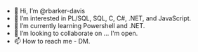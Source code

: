 - 👋 Hi, I’m @rbarker-davis
- 👀 I’m interested in PL/SQL, SQL, C, C#, .NET, and JavaScript.
- 🌱 I’m currently learning Powershell and .NET.
- 💞️ I’m looking to collaborate on ... I'm open.
- 📫 How to reach me - DM.

<!---
rbarker-davis/rbarker-davis is a ✨ special ✨ repository because its `README.md` (this file) appears on your GitHub profile.
You can click the Preview link to take a look at your changes.
--->

